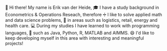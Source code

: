👋 Hi there! My name is Erik van der Heide,
🎓 I have a study background in Econometrics & Operations Reseach, therefore
➗ I like to solve applied math and data science problems,
🚚 in areas such as logistics, retail, energy and health care.
💻 During my studies I have learned to work with programming languages,
🐍 such as Java, Python, R, MATLAB and AIMMS.
😄 I'd like to keep developing myself in this area with interesting and meaningful projects!
